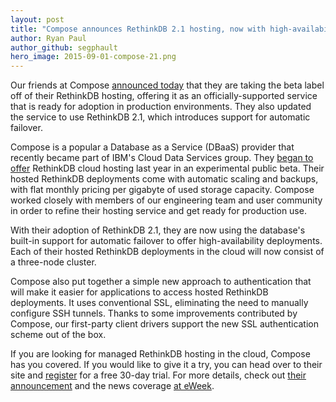 ```yaml
---
layout: post
title: "Compose announces RethinkDB 2.1 hosting, now with high-availability"
author: Ryan Paul
author_github: segphault
hero_image: 2015-09-01-compose-21.png
---
```


Our friends at Compose [announced today](https://www.compose.io/articles/rethinkdb-production-ready/) that they are taking the beta label off of their RethinkDB hosting, offering it as an officially-supported service that is ready for adoption in production environments. They also updated the service to use RethinkDB 2.1, which introduces support for automatic failover.

Compose is a popular a Database as a Service (DBaaS) provider that recently became part of IBM's Cloud Data Services group. They [began to offer](http://www.rethinkdb.com/blog/compose/) RethinkDB cloud hosting last year in an experimental public beta. Their hosted RethinkDB deployments come with automatic scaling and backups, with flat monthly pricing per gigabyte of used storage capacity. Compose worked closely with members of our engineering team and user community in order to refine their hosting service and get ready for production use.

With their adoption of RethinkDB 2.1, they are now using the database's built-in support for automatic failover to offer high-availability deployments. Each of their hosted RethinkDB deployments in the cloud will now consist of a three-node cluster.

Compose also put together a simple new approach to authentication that will make it easier for applications to access hosted RethinkDB deployments. It uses conventional SSL, eliminating the need to manually configure SSH tunnels. Thanks to some improvements contributed by Compose, our first-party client drivers support the new SSL authentication scheme out of the box.

If you are looking for managed RethinkDB hosting in the cloud, Compose has you covered. If you would like to give it a try, you can head over to their site and [register](https://www.compose.io/rethinkdb/) for a free 30-day trial. For more details, check out [their announcement](https://www.compose.io/articles/rethinkdb-production-ready/) and the news coverage [at eWeek](http://www.eweek.com/database/ibms-compose-offers-hosted-rethinkdb.html).
